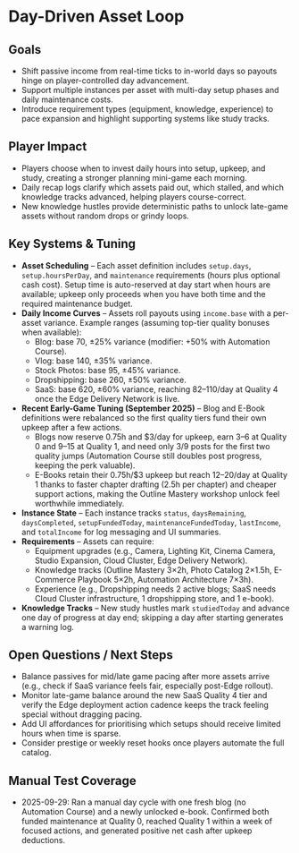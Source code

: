 # Day-Driven Asset Loop

## Goals
- Shift passive income from real-time ticks to in-world days so payouts hinge on player-controlled day advancement.
- Support multiple instances per asset with multi-day setup phases and daily maintenance costs.
- Introduce requirement types (equipment, knowledge, experience) to pace expansion and highlight supporting systems like study tracks.

## Player Impact
- Players choose when to invest daily hours into setup, upkeep, and study, creating a stronger planning mini-game each morning.
- Daily recap logs clarify which assets paid out, which stalled, and which knowledge tracks advanced, helping players course-correct.
- New knowledge hustles provide deterministic paths to unlock late-game assets without random drops or grindy loops.

## Key Systems & Tuning
- **Asset Scheduling** – Each asset definition includes `setup.days`, `setup.hoursPerDay`, and `maintenance` requirements (hours plus optional cash cost). Setup time is auto-reserved at day start when hours are available; upkeep only proceeds when you have both time and the required maintenance budget.
- **Daily Income Curves** – Assets roll payouts using `income.base` with a per-asset variance. Example ranges (assuming top-tier quality bonuses when available):
  - Blog: base 70, ±25% variance (modifier: +50% with Automation Course).
  - Vlog: base 140, ±35% variance.
  - Stock Photos: base 95, ±45% variance.
  - Dropshipping: base 260, ±50% variance.
  - SaaS: base 620, ±60% variance, reaching $82–$110/day at Quality 4 once the Edge Delivery Network is live.
- **Recent Early-Game Tuning (September 2025)** – Blog and E-Book definitions were rebalanced so the first quality tiers fund their own upkeep after a few actions.
  - Blogs now reserve 0.75h and $3/day for upkeep, earn $3–$6 at Quality 0 and $9–$15 at Quality 1, and need only 3/9 posts for the first two quality jumps (Automation Course still doubles post progress, keeping the perk valuable).
  - E-Books retain their 0.75h/$3 upkeep but reach $12–$20/day at Quality 1 thanks to faster chapter drafting (2.5h per chapter) and cheaper support actions, making the Outline Mastery workshop unlock feel worthwhile immediately.
- **Instance State** – Each instance tracks `status`, `daysRemaining`, `daysCompleted`, `setupFundedToday`, `maintenanceFundedToday`, `lastIncome`, and `totalIncome` for log messaging and UI summaries.
- **Requirements** – Assets can require:
  - Equipment upgrades (e.g., Camera, Lighting Kit, Cinema Camera, Studio Expansion, Cloud Cluster, Edge Delivery Network).
  - Knowledge tracks (Outline Mastery 3×2h, Photo Catalog 2×1.5h, E-Commerce Playbook 5×2h, Automation Architecture 7×3h).
  - Experience (e.g., Dropshipping needs 2 active blogs; SaaS needs Cloud Cluster infrastructure, 1 dropshipping store, and 1 e-book).
- **Knowledge Tracks** – New study hustles mark `studiedToday` and advance one day of progress at day end; skipping a day after starting generates a warning log.

## Open Questions / Next Steps
- Balance passives for mid/late game pacing after more assets arrive (e.g., check if SaaS variance feels fair, especially post-Edge rollout).
- Monitor late-game balance around the new SaaS Quality 4 tier and verify the Edge deployment action cadence keeps the track feeling special without dragging pacing.
- Add UI affordances for prioritising which setups should receive limited hours when time is sparse.
- Consider prestige or weekly reset hooks once players automate the full catalog.

## Manual Test Coverage
- 2025-09-29: Ran a manual day cycle with one fresh blog (no Automation Course) and a newly unlocked e-book. Confirmed both funded maintenance at Quality 0, reached Quality 1 within a week of focused actions, and generated positive net cash after upkeep deductions.

